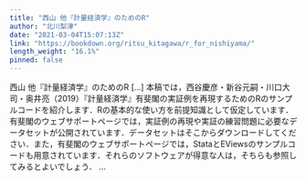 ```yaml
---
title: "西山 他『計量経済学』のためのR"
author: "北川梨津"
date: "2021-03-04T15:07:13Z"
link: "https://bookdown.org/ritsu_kitagawa/r_for_nishiyama/"
length_weight: "16.1%"
pinned: false
---
```


西山 他『計量経済学』のためのR [...] 本稿では，西谷慶彦・新谷元嗣・川口大司・奥井亮（2019）『計量経済学』有斐閣の実証例を再現するためのRのサンプルコードを紹介します．Rの基本的な使い方を前提知識として仮定しています． 有斐閣のウェブサポートページでは，実証例の再現や実証の練習問題に必要なデータセットが公開されています．データセットはそこからダウンロードしてください．また，有斐閣のウェブサポートページでは，StataとEViewsのサンプルコードも用意されています．それらのソフトウェアが得意な人は，そちらも参照してみるとよいでしょう． ...
